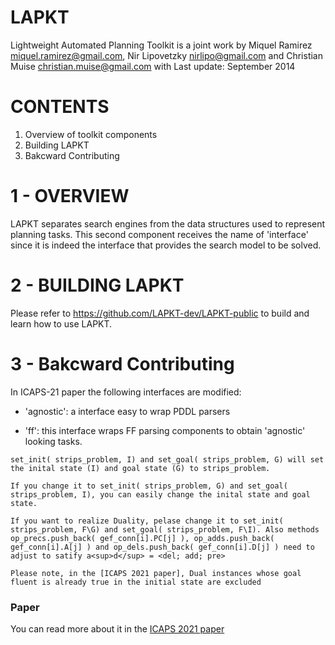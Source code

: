 LAPKT
======

Lightweight Automated Planning Toolkit is a joint work by Miquel Ramirez <miquel.ramirez@gmail.com>, Nir Lipovetzky <nirlipo@gmail.com> and Christian Muise <christian.muise@gmail.com> with Last update: September 2014

CONTENTS
========

1. Overview of toolkit components
2. Building LAPKT
3. Bakcward Contributing

1 - OVERVIEW
===========

LAPKT separates search engines from the data structures used to represent
planning tasks. This second component receives the name of 'interface' since
it is indeed the interface that provides the search model to be solved.

2 - BUILDING LAPKT
==================

Please refer to https://github.com/LAPKT-dev/LAPKT-public to build and learn how to use LAPKT.



3 - Bakcward Contributing
===========


In ICAPS-21 paper the following interfaces are modified:

* 'agnostic': a interface easy to wrap PDDL parsers

* 'ff': this interface wraps FF parsing components to obtain 'agnostic' looking
tasks.

```
set_init( strips_problem, I) and set_goal( strips_problem, G) will set the inital state (I) and goal state (G) to strips_problem. 

If you change it to set_init( strips_problem, G) and set_goal( strips_problem, I), you can easily change the inital state and goal state.

If you want to realize Duality, pelase change it to set_init( strips_problem, F\G) and set_goal( strips_problem, F\I). Also methods op_precs.push_back( gef_conn[i].PC[j] ), op_adds.push_back( gef_conn[i].A[j] ) and op_dels.push_back( gef_conn[i].D[j] ) need to adjust to satify a<sup>d</sup> = <del; add; pre>

Please note, in the [ICAPS 2021 paper], Dual instances whose goal fluent is already true in the initial state are excluded
```


### Paper ###
You can read more about it in the [ICAPS 2021 paper](https://ojs.aaai.org/index.php/ICAPS/article/view/15965/15776)
